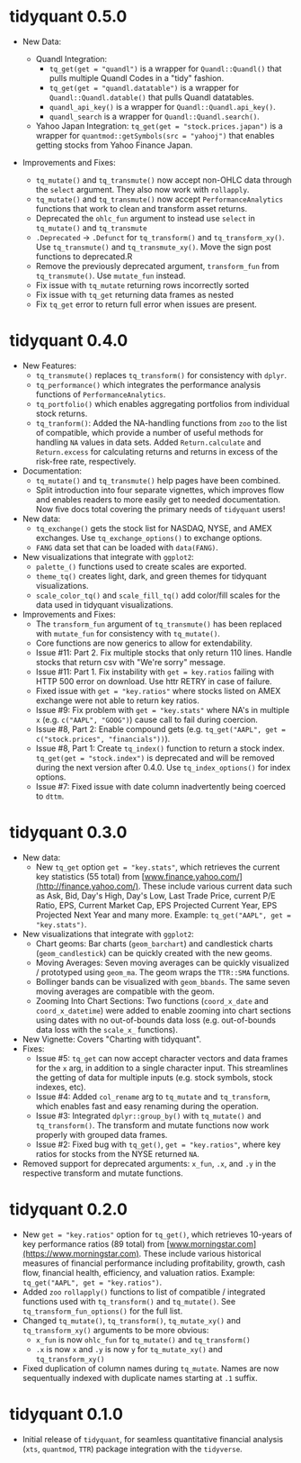 # tidyquant 0.5.0

* New Data:
    * Quandl Integration: 
        * `tq_get(get = "quandl")` is a wrapper for `Quandl::Quandl()` that pulls multiple Quandl Codes in a "tidy" fashion. 
        * `tq_get(get = "quandl.datatable")` is a wrapper for `Quandl::Quandl.datable()` that pulls Quandl datatables. 
        * `quandl_api_key()` is a wrapper for `Quandl::Quandl.api_key()`. 
        * `quandl_search` is a wrapper for `Quandl::Quandl.search()`.
    * Yahoo Japan Integration: `tq_get(get = "stock.prices.japan")` is a wrapper for `quantmod::getSymbols(src = "yahooj")` that enables getting stocks from Yahoo Finance Japan.
    
* Improvements and Fixes:
    * `tq_mutate()` and `tq_transmute()` now accept non-OHLC data through the `select` argument. They also now work with `rollapply`.
    * `tq_mutate()` and `tq_transmute()` now accept `PerformanceAnalytics` functions that work to clean and transform asset returns.
    * Deprecated the `ohlc_fun` argument to instead use `select` in `tq_mutate()` and `tq_transmute`
    * `.Deprecated` -> `.Defunct` for `tq_transform()` and `tq_transform_xy()`. Use `tq_transmute()` and `tq_transmute_xy()`. Move the sign post functions to deprecated.R
    * Remove the previously deprecated argument, `transform_fun` from `tq_transmute()`. Use `mutate_fun` instead.
    * Fix issue with `tq_mutate` returning rows incorrectly sorted
    * Fix issue with `tq_get` returning data frames as nested
    * Fix `tq_get` error to return full error when issues are present. 


# tidyquant 0.4.0

* New Features:
    * `tq_transmute()` replaces `tq_transform()` for consistency with `dplyr`.
    * `tq_performance()` which integrates the performance analysis functions of `PerformanceAnalytics`.
    * `tq_portfolio()` which enables aggregating portfolios from individual stock returns.
    * `tq_tranform()`: Added the NA-handling functions from `zoo` to the list of compatible, which provide a number of useful methods for handling `NA` values in data sets. Added `Return.calculate` and `Return.excess` for calculating returns and returns in excess of the risk-free rate, respectively.
* Documentation:
    * `tq_mutate()` and `tq_transmute()` help pages have been combined.
    * Split introduction into four separate vignettes, which improves flow and enables readers to more easily get to needed documentation. Now five docs total covering the primary needs of `tidyquant` users!
* New data:
    * `tq_exchange()` gets the stock list for NASDAQ, NYSE, and AMEX exchanges. Use `tq_exchange_options()` to exchange options.
    * `FANG` data set that can be loaded with `data(FANG)`.
* New visualizations that integrate with `ggplot2`:
    * `palette_()` functions used to create scales are exported.
    * `theme_tq()` creates light, dark, and green themes for tidyquant visualizations.
    * `scale_color_tq()` and `scale_fill_tq()` add color/fill scales for the data used in tidyquant visualizations.
* Improvements and Fixes:
    * The `transform_fun` argument of `tq_transmute()` has been replaced with `mutate_fun` for consistency with `tq_mutate()`.
    * Core functions are now generics to allow for extendability.
    * Issue #11: Part 2. Fix multiple stocks that only return 110 lines. Handle stocks that return csv with "We're sorry" message.
    * Issue #11: Part 1. Fix instability with `get = key.ratios` failing with HTTP 500 error on download. Use httr RETRY in case of failure.
    * Fixed issue with `get = "key.ratios"` where stocks listed on AMEX exchange were not able to return key ratios.
    * Issue #9: Fix problem with `get = "key.stats"` where NA's in multiple `x` (e.g. `c("AAPL", "GOOG")`) cause call to fail during coercion. 
    * Issue #8, Part 2: Enable compound gets (e.g. `tq_get("AAPL", get = c("stock.prices", "financials"))`).
    * Issue #8, Part 1: Create `tq_index()` function to return a stock index. `tq_get(get = "stock.index")` is deprecated and will be removed during the next version after 0.4.0. Use `tq_index_options()` for index options. 
    * Issue #7: Fixed issue with date column inadvertently being coerced to `dttm`. 

# tidyquant 0.3.0

* New data:
    * New `tq_get` option `get = "key.stats"`, which retrieves the current key statistics (55 total) from [www.finance.yahoo.com/](http://finance.yahoo.com/). These include various current data such as Ask, Bid, Day's High, Day's Low, Last Trade Price, current P/E Ratio, EPS, Current Market Cap, EPS Projected Current Year, EPS Projected Next Year and many more. Example: `tq_get("AAPL", get = "key.stats")`.
* New visualizations that integrate with `ggplot2`:
    * Chart geoms: Bar charts (`geom_barchart`) and candlestick charts (`geom_candlestick`) can be quickly created with the new geoms.
    * Moving Averages: Seven moving averages can be quickly visualized / prototyped using `geom_ma`. The geom wraps the `TTR::SMA` functions.
    * Bollinger bands can be visualized with `geom_bbands`. The same seven moving averages are compatible with the geom.
    * Zooming Into Chart Sections: Two functions (`coord_x_date` and `coord_x_datetime`) were added to enable zooming into chart sections using dates with no out-of-bounds data loss (e.g. out-of-bounds data loss with the `scale_x_` functions). 
* New Vignette: Covers "Charting with tidyquant".
* Fixes:
    * Issue #5: `tq_get` can now accept character vectors and data frames for the `x` arg, in addition to a single character input. This streamlines the getting of data for multiple inputs (e.g. stock symbols, stock indexes, etc).
    * Issue #4: Added `col_rename` arg to `tq_mutate` and `tq_transform`, which enables fast and easy renaming during the operation.
    * Issue #3: Integrated `dplyr::group_by()` with `tq_mutate()` and `tq_transform()`. The transform and mutate functions now work properly with grouped data frames.
    * Issue #2: Fixed bug with `tq_get()`, `get = "key.ratios"`, where key ratios for stocks from the NYSE returned `NA`.
* Removed support for deprecated arguments: `x_fun`, `.x`, and `.y` in the respective transform and mutate functions.

# tidyquant 0.2.0

* New `get = "key.ratios"` option for `tq_get()`, which retrieves 10-years of key performance ratios (89 total) from [www.morningstar.com](https://www.morningstar.com). These include various historical measures of financial performance including profitability, growth, cash flow, financial health, efficiency, and valuation ratios. Example: `tq_get("AAPL", get = "key.ratios")`.
* Added `zoo` `rollapply()` functions to list of compatible / integrated functions used with `tq_transform()` and `tq_mutate()`. See `tq_transform_fun_options()` for the full list.
* Changed `tq_mutate()`, `tq_transform()`, `tq_mutate_xy()` and `tq_transform_xy()` arguments to be more obvious:
    * `x_fun` is now `ohlc_fun` for `tq_mutate()` and `tq_transform()`
    * `.x` is now `x` and `.y` is now `y` for `tq_mutate_xy()` and `tq_transform_xy()`
* Fixed duplication of column names during `tq_mutate`. Names are now sequentually indexed with duplicate names starting at `.1` suffix.  


# tidyquant 0.1.0 

* Initial release of `tidyquant`, for seamless quantitative financial analysis (`xts`, `quantmod`, `TTR`) package integration with the `tidyverse`.
